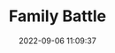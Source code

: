 ---
date: 2022-09-06 11:09:37
title: 'Family Battle'	
tags: []
price: $9.99 One Time	
link: https://store.steampowered.com/app/1981780/FAMILY_BATTLE/	
discord: http://discord.gg/Zsm68TnhsB	
twitter: https://twitter.com/Family_BattleTA
---